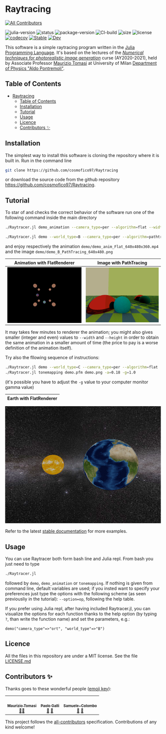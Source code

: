 # Raytracing

<!-- ALL-CONTRIBUTORS-BADGE:START - Do not remove or modify this section -->
[![All Contributors](https://img.shields.io/badge/all_contributors-3-orange.svg?style=flat-square)](#contributors-)
<!-- ALL-CONTRIBUTORS-BADGE:END -->

![julia-version](https://img.shields.io/badge/julia_version-v1.6-9558B2?style=flat&logo=julia)
![status](https://img.shields.io/badge/project_status-🚧_work--in--progress-ba8a11?style=flat) 
![package-version](https://img.shields.io/github/v/release/cosmofico97/Raytracing?include_prereleases)
![CI-build](https://img.shields.io/github/workflow/status/cosmofico97/Raytracing/Unit%20tests)
![size](https://img.shields.io/github/repo-size/cosmofico97/Raytracing) 
![license]( https://img.shields.io/github/license/cosmofico97/Raytracing)
[![codecov](https://codecov.io/gh/cosmofico97/Raytracing/branch/master/graph/badge.svg?token=67GIZ9RA8Y)](https://codecov.io/gh/cosmofico97/Raytracing)
[![Stable](https://img.shields.io/badge/docs-stable-blue.svg)](https://cosmofico97.github.io/Raytracing/stable) 
[![Dev](https://img.shields.io/badge/docs-dev-blue?style=flat)](https://cosmofico97.github.io/Raytracing/dev)  

This software is a simple raytracing program written in the [Julia Programming Language](https://julialang.org).
It's based on the lectures of the [*Numerical techniques for photorealistic image generation*]( https://www.unimi.it/en/education/degree-programme-courses/2021/numerical-tecniques-photorealistic-image-generation) curse (AY2020-2021), held by Associate Professor [Maurizio Tomasi](http://cosmo.fisica.unimi.it/persone/maurizio-tomasi) at University of Milan [Department of
Physics "Aldo Pontremoli"](http://eng.fisica.unimi.it/ecm/home).

## Table of Contents

- [Raytracing](#raytracing)
  - [Table of Contents](#table-of-contents)
  - [Installation](#installation)
  - [Tutorial](#tutorial)
  - [Usage](#usage)
  - [Licence](#licence)
  - [Contributors ✨](#contributors-)

## Installation

The simplest way to install this software is cloning the repository where it is built in. Run in the command line
```bash
git clone https://github.com/cosmofico97/Raytracing
```
or download the source code from the github repository https://github.com/cosmofico97/Raytracing.

## Tutorial

To star of and checks the correct behavior of the software run one of the following command inside the main directory
```bash
./Raytracer.jl demo_animation --camera_type=per --algorithm=flat --width=640 --height=480
```
```bash
./Raytracer.jl demo --world_type=B --camera_type=per --algorithm=pathtracing --camera_position=-1,0,1 --width=640 --height=480
```
and enjoy respectively the animation `demo/demo_anim_Flat_640x480x360.mp4` and the image `demo/demo_B_PathTracing_640x480.png`

<!---
<video width="640" height="480"  type="video/mp4" "src="https://user-images.githubusercontent.com/79974922/119556147-ef2b3200-bd9e-11eb-956f-17de6ea6bdda.mp4"  autoplay loop> </video>"
-->

Animation with FlatRenderer            | Image with PathTracing
:-------------------------------------:|:-------------------------:
![](demo/demo_anim_Flat_640x480x360.gif)  |  ![](demo/demo_B_PathTracing_640x480.png)

It may takes few minutes to renderer the animation; you might also gives smaller (integer and even) values to `--width` and `--height` in order to obtain the same animation in a smaller amount of time (the price to pay is a worse definition of the animation itself).

Try also the fllowing sequence of instructions:
```bash
./Raytracer.jl demo --world_type=C --camera_type=per --algorithm=flat
./Raytracer.jl tonemapping demo.pfm demo.png -a=0.18 -g=1.0
```
(it's possible you have to adjust the `-g` value to your computer monitor gamma value)

Earth with FlatRenderer            | 
:---------------------------------:|
![](demo/demo_C_Flat_640x480.png) 

Refer to the latest [stable documentation](https://cosmofico97.github.io/Raytracing/stable) for more examples.

## Usage
You can use Raytracer both form bash line and Julia repl. From bash you just need to type
```bash
./Raytracer.jl
```
followed by `demo`, `demo_animation` or `tonemapping`. If nothing is given from command line, default variables are used; if you insted want to specify your preferences just type the options with the following scheme (as seen previousliy in the tutorial): `--option=op`, following the help table.

If you prefer using Julia repl, after having included Raytracer.jl, you can visualize the options for each function thanks to the help option (by typing `?`, than write the function name) and set the parameters, e.g.:
```repl
demo("camera_type"=>"ort", "world_type"=>"B")
```

## Licence
All the files in this repository are under a MIT license. See the file [LICENSE.md](./LICENSE.md)


## Contributors ✨

Thanks goes to these wonderful people ([emoji key](https://allcontributors.org/docs/en/emoji-key)):

<!-- ALL-CONTRIBUTORS-LIST:START - Do not remove or modify this section -->
<!-- prettier-ignore-start -->
<!-- markdownlint-disable -->
<table>
  <tr>
    <td align="center"><a href="http://ziotom78.blogspot.it/"><img src="https://avatars.githubusercontent.com/u/377795?v=4?s=100" width="100px;" alt=""/><br /><sub><b>Maurizio Tomasi</b></sub></a><br /><a href="#mentoring-ziotom78" title="Mentoring">🧑‍🏫</a></td>
    <td align="center"><a href="https://github.com/Paolo97Gll"><img src="https://avatars.githubusercontent.com/u/49845775?v=4?s=100" width="100px;" alt=""/><br /><sub><b>Paolo Galli</b></sub></a><br /><a href="#tool-Paolo97Gll" title="Tools">🔧</a> <a href="#ideas-Paolo97Gll" title="Ideas, Planning, & Feedback">🤔</a></td>
    <td align="center"><a href="https://github.com/Samuele-Colombo"><img src="https://avatars.githubusercontent.com/u/79973069?v=4?s=100" width="100px;" alt=""/><br /><sub><b>Samuele-Colombo</b></sub></a><br /><a href="#ideas-Samuele-Colombo" title="Ideas, Planning, & Feedback">🤔</a> <a href="#tool-Samuele-Colombo" title="Tools">🔧</a></td>
  </tr>
</table>

<!-- markdownlint-restore -->
<!-- prettier-ignore-end -->

<!-- ALL-CONTRIBUTORS-LIST:END -->

This project follows the [all-contributors](https://github.com/all-contributors/all-contributors) specification. Contributions of any kind welcome!

